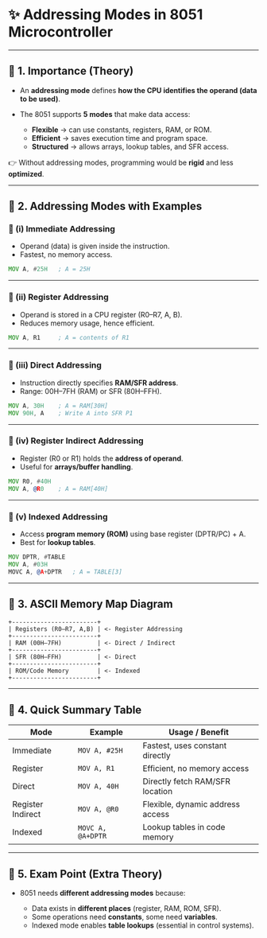 # ✨ Addressing Modes in 8051 Microcontroller

---

## 📌 1. Importance (Theory)

* An **addressing mode** defines **how the CPU identifies the operand (data to be used)**.
* The 8051 supports **5 modes** that make data access:

  * **Flexible** → can use constants, registers, RAM, or ROM.
  * **Efficient** → saves execution time and program space.
  * **Structured** → allows arrays, lookup tables, and SFR access.

👉 Without addressing modes, programming would be **rigid** and less **optimized**.

---

## 📌 2. Addressing Modes with Examples

### 🔹 (i) Immediate Addressing

* Operand (data) is given inside the instruction.
* Fastest, no memory access.

```asm
MOV A, #25H   ; A = 25H
```

---

### 🔹 (ii) Register Addressing

* Operand is stored in a CPU register (R0–R7, A, B).
* Reduces memory usage, hence efficient.

```asm
MOV A, R1     ; A = contents of R1
```

---

### 🔹 (iii) Direct Addressing

* Instruction directly specifies **RAM/SFR address**.
* Range: 00H–7FH (RAM) or SFR (80H–FFH).

```asm
MOV A, 30H    ; A = RAM[30H]
MOV 90H, A    ; Write A into SFR P1
```

---

### 🔹 (iv) Register Indirect Addressing

* Register (R0 or R1) holds the **address of operand**.
* Useful for **arrays/buffer handling**.

```asm
MOV R0, #40H  
MOV A, @R0    ; A = RAM[40H]
```

---

### 🔹 (v) Indexed Addressing

* Access **program memory (ROM)** using base register (DPTR/PC) + A.
* Best for **lookup tables**.

```asm
MOV DPTR, #TABLE  
MOV A, #03H  
MOVC A, @A+DPTR   ; A = TABLE[3]
```

---

## 📌 3. ASCII Memory Map Diagram

```
+------------------------+
| Registers (R0–R7, A,B) | <- Register Addressing
+------------------------+
| RAM (00H–7FH)          | <- Direct / Indirect
+------------------------+
| SFR (80H–FFH)          | <- Direct
+------------------------+
| ROM/Code Memory        | <- Indexed
+------------------------+
```

---

## 📌 4. Quick Summary Table

| Mode              | Example           | Usage / Benefit                  |
| ----------------- | ----------------- | -------------------------------- |
| Immediate         | `MOV A, #25H`     | Fastest, uses constant directly  |
| Register          | `MOV A, R1`       | Efficient, no memory access      |
| Direct            | `MOV A, 40H`      | Directly fetch RAM/SFR location  |
| Register Indirect | `MOV A, @R0`      | Flexible, dynamic address access |
| Indexed           | `MOVC A, @A+DPTR` | Lookup tables in code memory     |

---

## 📌 5. Exam Point (Extra Theory)

* 8051 needs **different addressing modes** because:

  * Data exists in **different places** (register, RAM, ROM, SFR).
  * Some operations need **constants**, some need **variables**.
  * Indexed mode enables **table lookups** (essential in control systems).

